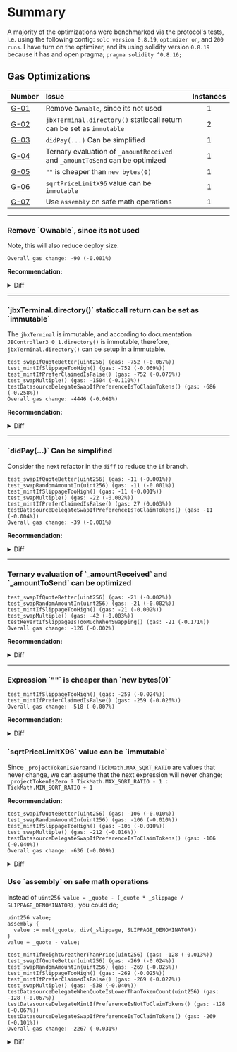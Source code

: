 # Summary
A majority of the optimizations were benchmarked via the protocol's tests, i.e. using the following 
config: `solc version 0.8.19`, `optimizer on`, and `200 runs`. I have turn on the optimizer, and its using
solidity version `0.8.19` because it has and open pragma; `pragma solidity ^0.8.16;`

## Gas Optimizations
| Number |Issue|Instances|
|-|:-|:-:| 
| [G-01](#g01) | Remove `Ownable`, since its not used | 1 | 
| [G-02](#g02) | `jbxTerminal.directory()` staticcall return can be set as `immutable` | 2 |
| [G-03](#g03) | `didPay(...)` Can be simplified | 1 |
| [G-04](#g04) | Ternary evaluation of `_amountReceived` and `_amountToSend` can be optimized | 1 | 
| [G-05](#g05) | `""` is cheaper than `new bytes(0)` | 1 |
| [G-06](#g06) | `sqrtPriceLimitX96` value can be `immutable` | 1 |
| [G-07](#g07) | Use `assembly` on safe math operations | 1 |

---
<h3 id="g01">
  Remove `Ownable`, since its not used
</h3>

Note, this will also reduce deploy size.

`Overall gas change: -90 (-0.001%)`

**Recommendation:**

<details>
  <summary>Diff</summary>

```diff
diff --git a/juice-buyback/contracts/JBXBuybackDelegate.sol b/juice-buyback/contracts/JBXBuybackDelegate.sol
index 0ee751b..94068b6 100644
--- a/juice-buyback/contracts/JBXBuybackDelegate.sol
+++ b/juice-buyback/contracts/JBXBuybackDelegate.sol
@@ -12,7 +12,6 @@ import "@jbx-protocol/juice-contracts-v3/contracts/libraries/JBTokens.sol";
 import "@jbx-protocol/juice-contracts-v3/contracts/structs/JBDidPayData.sol";
 import "@jbx-protocol/juice-contracts-v3/contracts/structs/JBPayParamsData.sol";
 
-import "@openzeppelin/contracts/access/Ownable.sol";
 import "@openzeppelin/contracts/interfaces/IERC20.sol";
 
 import "@paulrberg/contracts/math/PRBMath.sol";
@@ -36,7 +35,7 @@ import "./interfaces/external/IWETH9.sol";
  *         liquidity, this delegate needs to be redeployed.
  */
 
-contract JBXBuybackDelegate is IJBFundingCycleDataSource, IJBPayDelegate, IUniswapV3SwapCallback, Ownable {
+contract JBXBuybackDelegate is IJBFundingCycleDataSource, IJBPayDelegate, IUniswapV3SwapCallback {
     using JBFundingCycleMetadataResolver for JBFundingCycle;
 
     //*********************************************************************//
```

</details>

---
<h3 id="g02">
  `jbxTerminal.directory()` staticcall return can be set as `immutable`
</h3>

The `jbxTerminal` is immutable, and according to documentation `JBController3_0_1.directory()` is immutable, therefore, `jbxTerminal.directory()` can be setup in a immutable.


```
test_swapIfQuoteBetter(uint256) (gas: -752 (-0.067%)) 
test_mintIfSlippageTooHigh() (gas: -752 (-0.069%)) 
test_mintIfPreferClaimedIsFalse() (gas: -752 (-0.076%)) 
test_swapMultiple() (gas: -1504 (-0.110%)) 
testDatasourceDelegateSwapIfPreferenceIsToClaimTokens() (gas: -686 (-0.258%)) 
Overall gas change: -4446 (-0.061%)
```


**Recommendation:**

<details>
  <summary>Diff</summary>

```diff
diff --git a/juice-buyback/contracts/JBXBuybackDelegate.sol b/juice-buyback/contracts/JBXBuybackDelegate.sol
index 0ee751b..dab3ab3 100644
--- a/juice-buyback/contracts/JBXBuybackDelegate.sol
+++ b/juice-buyback/contracts/JBXBuybackDelegate.sol
@@ -112,6 +112,9 @@ contract JBXBuybackDelegate is IJBFundingCycleDataSource, IJBPayDelegate, IUnisw
      */
     uint256 private reservedRate = 1;
 
+    /// @dev The directory of the terminal
+    IJBDirectory private immutable _TERMINAL_DIRECTORY;
+
     /**
      * @dev No other logic besides initializing the immutables
      */
@@ -126,6 +129,7 @@ contract JBXBuybackDelegate is IJBFundingCycleDataSource, IJBPayDelegate, IUnisw
         jbxTerminal = _jbxTerminal;
         _projectTokenIsZero = address(_projectToken) < address(_weth);
         weth = _weth;
+        _TERMINAL_DIRECTORY = jbxTerminal.directory();
     }
 
     //*********************************************************************//
@@ -287,7 +291,7 @@ contract JBXBuybackDelegate is IJBFundingCycleDataSource, IJBPayDelegate, IUnisw
 
         // If there are reserved token, add them to the reserve
         if (_reservedToken != 0) {
-            IJBController controller = IJBController(jbxTerminal.directory().controllerOf(_data.projectId));
+            IJBController controller = IJBController(_TERMINAL_DIRECTORY.controllerOf(_data.projectId));
 
             // 1) Burn all the reserved token, which are in this address -> result: 0 here, 0 in reserve
             controller.burnTokensOf({
@@ -332,7 +336,7 @@ contract JBXBuybackDelegate is IJBFundingCycleDataSource, IJBPayDelegate, IUnisw
      * @param  _amount the amount of token out to mint
      */
     function _mint(JBDidPayData calldata _data, uint256 _amount) internal {
-        IJBController controller = IJBController(jbxTerminal.directory().controllerOf(_data.projectId));
+        IJBController controller = IJBController(_TERMINAL_DIRECTORY.controllerOf(_data.projectId));
 
         // Mint to the beneficiary with the fc reserve rate
         controller.mintTokensOf({
```

</details>


---
<h3 id="g03">
  `didPay(...)` Can be simplified
</h3>

Consider the next refactor in the `diff` to reduce the `if` branch.

```
test_swapIfQuoteBetter(uint256) (gas: -11 (-0.001%)) 
test_swapRandomAmountIn(uint256) (gas: -11 (-0.001%)) 
test_mintIfSlippageTooHigh() (gas: -11 (-0.001%)) 
test_swapMultiple() (gas: -22 (-0.002%)) 
test_mintIfPreferClaimedIsFalse() (gas: 27 (0.003%)) 
testDatasourceDelegateSwapIfPreferenceIsToClaimTokens() (gas: -11 (-0.004%)) 
Overall gas change: -39 (-0.001%)
```

**Recommendation:**

<details>
  <summary>Diff</summary>

```diff
diff --git a/juice-buyback/contracts/JBXBuybackDelegate.sol b/juice-buyback/contracts/JBXBuybackDelegate.sol
index 0ee751b..122be21 100644
--- a/juice-buyback/contracts/JBXBuybackDelegate.sol
+++ b/juice-buyback/contracts/JBXBuybackDelegate.sol
@@ -196,16 +196,14 @@ contract JBXBuybackDelegate is IJBFundingCycleDataSource, IJBPayDelegate, IUnisw
         (,, uint256 _quote, uint256 _slippage) = abi.decode(_data.metadata, (bytes32, bytes32, uint256, uint256));
         uint256 _minimumReceivedFromSwap = _quote - (_quote * _slippage / SLIPPAGE_DENOMINATOR);
 
+        uint256 _amountReceived;
         // Pick the appropriate pathway (swap vs mint), use mint if non-claimed prefered
         if (_data.preferClaimedTokens) {
             // Try swapping
-            uint256 _amountReceived = _swap(_data, _minimumReceivedFromSwap, _reservedRate);
-
-            // If swap failed, mint instead, with the original weight + add to balance the token in
-            if (_amountReceived == 0) _mint(_data, _tokenCount);
-        } else {
-            _mint(_data, _tokenCount);
+            _amountReceived = _swap(_data, _minimumReceivedFromSwap, _reservedRate);
         }
+        // If swap failed, mint instead, with the original weight + add to balance the token in
+        if (_amountReceived == 0) _mint(_data, _tokenCount);
     }
 
     /**
```

</details>

---
<h3 id="g04">
  Ternary evaluation of `_amountReceived` and `_amountToSend` can be optimized
</h3>


```
test_swapIfQuoteBetter(uint256) (gas: -21 (-0.002%)) 
test_swapRandomAmountIn(uint256) (gas: -21 (-0.002%)) 
test_mintIfSlippageTooHigh() (gas: -21 (-0.002%)) 
test_swapMultiple() (gas: -42 (-0.003%)) 
testRevertIfSlippageIsTooMuchWhenSwapping() (gas: -21 (-0.171%)) 
Overall gas change: -126 (-0.002%)
```

**Recommendation:**

<details>
  <summary>Diff</summary>

```diff
diff --git a/juice-buyback/contracts/JBXBuybackDelegate.sol b/juice-buyback/contracts/JBXBuybackDelegate.sol
index 0ee751b..3648c77 100644
--- a/juice-buyback/contracts/JBXBuybackDelegate.sol
+++ b/juice-buyback/contracts/JBXBuybackDelegate.sol
@@ -221,9 +221,9 @@ contract JBXBuybackDelegate is IJBFundingCycleDataSource, IJBPayDelegate, IUnisw
         (uint256 _minimumAmountReceived) = abi.decode(data, (uint256));
 
         // Assign 0 and 1 accordingly
-        uint256 _amountReceived = uint256(-(_projectTokenIsZero ? amount0Delta : amount1Delta));
-        uint256 _amountToSend = uint256(_projectTokenIsZero ? amount1Delta : amount0Delta);
-
+        (uint256 _amountReceived, uint256 _amountToSend) = (_projectTokenIsZero)
+            ? (uint256(-amount0Delta), uint256(amount1Delta))
+            : (uint256(-amount1Delta), uint256(amount0Delta));
         // Revert if slippage is too high
         if (_amountReceived < _minimumAmountReceived) revert JuiceBuyback_MaximumSlippage();
```

</details>

---
<h3 id="g05">
  Expression `""` is cheaper than `new bytes(0)`
</h3>


```
test_mintIfSlippageTooHigh() (gas: -259 (-0.024%)) 
test_mintIfPreferClaimedIsFalse() (gas: -259 (-0.026%)) 
Overall gas change: -518 (-0.007%)
```

**Recommendation:**

<details>
  <summary>Diff</summary>

```diff
diff --git a/juice-buyback/contracts/JBXBuybackDelegate.sol b/juice-buyback/contracts/JBXBuybackDelegate.sol
index 0ee751b..cf7f54d 100644
--- a/juice-buyback/contracts/JBXBuybackDelegate.sol
+++ b/juice-buyback/contracts/JBXBuybackDelegate.sol
@@ -346,7 +346,7 @@ contract JBXBuybackDelegate is IJBFundingCycleDataSource, IJBPayDelegate, IUnisw
 
         // Send the eth back to the terminal balance
         jbxTerminal.addToBalanceOf{value: _data.amount.value}(
-            _data.projectId, _data.amount.value, JBTokens.ETH, "", new bytes(0)
+            _data.projectId, _data.amount.value, JBTokens.ETH, "", ""
         );
 
         emit JBXBuybackDelegate_Mint(_data.projectId);
```

</details>

<h3 id="g06">
  `sqrtPriceLimitX96` value can be `immutable` 
</h3>

Since `_projectTokenIsZero`and `TickMath.MAX_SQRT_RATIO` are values that never change, we can assume that the next expression will never change;
`_projectTokenIsZero ? TickMath.MAX_SQRT_RATIO - 1 : TickMath.MIN_SQRT_RATIO + 1`

**Recommendation:**

```
test_swapIfQuoteBetter(uint256) (gas: -106 (-0.010%)) 
test_swapRandomAmountIn(uint256) (gas: -106 (-0.010%)) 
test_mintIfSlippageTooHigh() (gas: -106 (-0.010%)) 
test_swapMultiple() (gas: -212 (-0.016%)) 
testDatasourceDelegateSwapIfPreferenceIsToClaimTokens() (gas: -106 (-0.040%)) 
Overall gas change: -636 (-0.009%)
```


<details>
  <summary>Diff</summary>

```diff
diff --git a/juice-buyback/contracts/JBXBuybackDelegate.sol b/juice-buyback/contracts/JBXBuybackDelegate.sol
index 0ee751b..3c533a8 100644
--- a/juice-buyback/contracts/JBXBuybackDelegate.sol
+++ b/juice-buyback/contracts/JBXBuybackDelegate.sol
@@ -94,6 +94,9 @@ contract JBXBuybackDelegate is IJBFundingCycleDataSource, IJBPayDelegate, IUnisw
      */
     IWETH9 public immutable weth;
 
+    /// @dev used in `_swap` for `pool.swap`
+    uint160 private immutable _SQRTPRICELIMITX96;
+
     //*********************************************************************//
     // --------------------- private stored properties ------------------- //
     //*********************************************************************//
@@ -126,6 +129,7 @@ contract JBXBuybackDelegate is IJBFundingCycleDataSource, IJBPayDelegate, IUnisw
         jbxTerminal = _jbxTerminal;
         _projectTokenIsZero = address(_projectToken) < address(_weth);
         weth = _weth;
+        _SQRTPRICELIMITX96 = _projectTokenIsZero ? TickMath.MAX_SQRT_RATIO - 1 : TickMath.MIN_SQRT_RATIO + 1;
     }
 
     //*********************************************************************//
@@ -264,7 +268,7 @@ contract JBXBuybackDelegate is IJBFundingCycleDataSource, IJBPayDelegate, IUnisw
             recipient: address(this),
             zeroForOne: !_projectTokenIsZero,
             amountSpecified: int256(_data.amount.value),
-            sqrtPriceLimitX96: _projectTokenIsZero ? TickMath.MAX_SQRT_RATIO - 1 : TickMath.MIN_SQRT_RATIO + 1,
+            sqrtPriceLimitX96: _SQRTPRICELIMITX96,
             data: abi.encode(_minimumReceivedFromSwap)
         }) returns (int256 amount0, int256 amount1) {
             // Swap succeded, take note of the amount of projectToken received (negative as it is an exact input)
```

</details>


<h3 id="g07">
  Use `assembly` on safe math operations
</h3>

Instead of 
`uint256 value = _quote - (_quote * _slippage / SLIPPAGE_DENOMINATOR);` you could do;

```solidity
uint256 value;
assembly {
  value := mul(_quote, div(_slippage, SLIPPAGE_DENOMINATOR))
}
value = _quote - value;
```


```
test_mintIfWeightGreatherThanPrice(uint256) (gas: -128 (-0.013%)) 
test_swapIfQuoteBetter(uint256) (gas: -269 (-0.024%)) 
test_swapRandomAmountIn(uint256) (gas: -269 (-0.025%)) 
test_mintIfSlippageTooHigh() (gas: -269 (-0.025%)) 
test_mintIfPreferClaimedIsFalse() (gas: -269 (-0.027%)) 
test_swapMultiple() (gas: -538 (-0.040%)) 
testDatasourceDelegateWhenQuoteIsLowerThanTokenCount(uint256) (gas: -128 (-0.067%)) 
testDatasourceDelegateMintIfPreferenceIsNotToClaimTokens() (gas: -128 (-0.067%)) 
testDatasourceDelegateSwapIfPreferenceIsToClaimTokens() (gas: -269 (-0.101%)) 
Overall gas change: -2267 (-0.031%)
```


<details>
  <summary>Diff</summary>

```diff
diff --git a/juice-buyback/contracts/JBXBuybackDelegate.sol b/juice-buyback/contracts/JBXBuybackDelegate.sol
index 0ee751b..9509faf 100644
--- a/juice-buyback/contracts/JBXBuybackDelegate.sol
+++ b/juice-buyback/contracts/JBXBuybackDelegate.sol
@@ -152,8 +152,14 @@ contract JBXBuybackDelegate is IJBFundingCycleDataSource, IJBPayDelegate, IUnisw
         // Unpack the quote from the pool, given by the frontend
         (,, uint256 _quote, uint256 _slippage) = abi.decode(_data.metadata, (bytes32, bytes32, uint256, uint256));
 
+        uint256 _minimumReceivedFromSwap;
+        assembly {
+            _minimumReceivedFromSwap := mul(_quote, div(_slippage, SLIPPAGE_DENOMINATOR))
+        }
+        _minimumReceivedFromSwap = _quote - _minimumReceivedFromSwap;
+
         // If the amount swapped is bigger than the lowest received when minting, use the swap pathway
-        if (_tokenCount < _quote - (_quote * _slippage / SLIPPAGE_DENOMINATOR)) {
+        if (_tokenCount < _minimumReceivedFromSwap) {
             // Pass the quote and reserve rate via a mutex
             mintedAmount = _tokenCount;
             reservedRate = _data.reservedRate;
@@ -194,7 +200,11 @@ contract JBXBuybackDelegate is IJBFundingCycleDataSource, IJBPayDelegate, IUnisw
 
         // The minimum amount of token received if swapping
         (,, uint256 _quote, uint256 _slippage) = abi.decode(_data.metadata, (bytes32, bytes32, uint256, uint256));
-        uint256 _minimumReceivedFromSwap = _quote - (_quote * _slippage / SLIPPAGE_DENOMINATOR);
+        uint256 _minimumReceivedFromSwap;
+        assembly {
+            _minimumReceivedFromSwap := mul(_quote, div(_slippage, SLIPPAGE_DENOMINATOR))
+        }
+        _minimumReceivedFromSwap = _quote - _minimumReceivedFromSwap;
 
         // Pick the appropriate pathway (swap vs mint), use mint if non-claimed prefered
         if (_data.preferClaimedTokens) {
```

</details>
